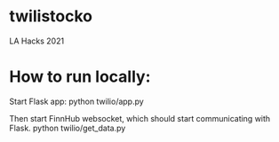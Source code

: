 # twilistocko
LA Hacks 2021

# How to run locally:
Start Flask app:
python twilio/app.py

Then start FinnHub websocket, which should start communicating with Flask.
python twilio/get_data.py
